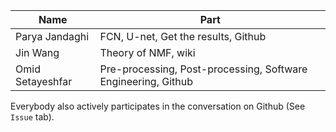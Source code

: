 
Name| Part
--- | ---
Parya Jandaghi | FCN, U-net, Get the results, Github
Jin Wang  | Theory of NMF, wiki
Omid Setayeshfar | Pre-processing, Post-processing, Software Engineering, Github

Everybody also actively participates in the conversation on Github (See `Issue` tab).




